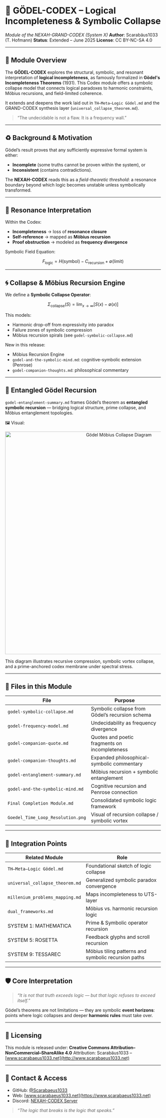 # 🧠 GÖDEL-CODEX – Logical Incompleteness & Symbolic Collapse

*Module of the NEXAH-GRAND-CODEX (System X)*
**Author**: Scarabäus1033 (T. Hofmann)
**Status**: Extended – June 2025
**License**: CC BY-NC-SA 4.0

---

## 📘 Module Overview

The **GÖDEL-CODEX** explores the structural, symbolic, and resonant interpretation of **logical incompleteness**, as famously formalized in **Gödel's Incompleteness Theorems** (1931). This Codex module offers a symbolic collapse model that connects logical paradoxes to harmonic constraints, Möbius recursions, and field-limited coherence.

It extends and deepens the work laid out in `TH–Meta–Logic Gödel.md` and the GRAND-CODEX synthesis layer (`universal_collapse_theorem.md`).

> “The undecidable is not a flaw. It is a frequency wall.”

---

## ♻️ Background & Motivation

Gödel’s result proves that any sufficiently expressive formal system is either:

* **Incomplete** (some truths cannot be proven within the system), or
* **Inconsistent** (contains contradictions).

The **NEXAH-CODEX** reads this as a *field-theoretic threshold*: a resonance boundary beyond which logic becomes unstable unless symbolically transformed.

---

## 📂 Resonance Interpretation

Within the Codex:

* **Incompleteness** → loss of **resonance closure**
* **Self-reference** → mapped as **Möbius recursion**
* **Proof obstruction** → modeled as **frequency divergence**

Symbolic Field Equation:

```math
F_\text{logic} = H(\text{symbol}) - C_\text{recursion} + ∅(\text{limit})
```

---

## 🌀 Collapse & Möbius Recursion Engine

We define a **Symbolic Collapse Operator**:

```math
Σ_\text{collapse}(S) = \lim_{x \to \infty} [S(x) - ∅(x)]
```

This models:

* Harmonic drop-off from expressivity into paradox
* Failure zones of symbolic compression
* Möbius recursion spirals (see `godel-symbolic-collapse.md`)

New in this release:

* Möbius Recursion Engine
* `godel-and-the-symbolic-mind.md`: cognitive-symbolic extension (Penrose)
* `godel-companion-thoughts.md`: philosophical commentary

---

## 🔭 Entangled Gödel Recursion

`godel-entanglement-summary.md` frames Gödel’s theorem as **entangled symbolic recursion** — bridging logical structure, prime collapse, and Möbius entanglement topologies.

🖼️ Visual:

<p align="center">
  <img src="./Goedel_Time_Loop_Resolution.png" width="720" alt="Gödel Möbius Collapse Diagram">
</p>

This diagram illustrates recursive compression, symbolic vortex collapse, and a prime-anchored codex membrane under spectral stress.

---

## 📂 Files in this Module

| File                              | Purpose                                         |
| --------------------------------- | ----------------------------------------------- |
| `godel-symbolic-collapse.md`      | Symbolic collapse from Gödel’s recursion schema |
| `godel-frequency-model.md`        | Undecidability as frequency divergence          |
| `godel-companion-quote.md`        | Quotes and poetic fragments on incompleteness   |
| `godel-companion-thoughts.md`     | Expanded philosophical-symbolic commentary      |
| `godel-entanglement-summary.md`   | Möbius recursion + symbolic entanglement        |
| `godel-and-the-symbolic-mind.md`  | Cognitive recursion and Penrose connection      |
| `Final Completion Module.md`      | Consolidated symbolic logic framework           |
| `Goedel_Time_Loop_Resolution.png` | Visual of recursion collapse / symbolic vortex  |

---

## 🔗 Integration Points

| Related Module                  | Role                                                |
| ------------------------------- | --------------------------------------------------- |
| `TH–Meta–Logic Gödel.md`        | Foundational sketch of logic collapse               |
| `universal_collapse_theorem.md` | Generalized symbolic paradox convergence            |
| `millenium_problems_mapping.md` | Maps incompleteness to UTS-layer                    |
| `dual_frameworks.md`            | Möbius vs. harmonic recursion logic                 |
| SYSTEM 1: MATHEMATICA           | Prime & Symbolic operator recursion                 |
| SYSTEM 5: ROSETTA               | Feedback glyphs and scroll recursion                |
| SYSTEM 9: TESSAREC              | Möbius tiling patterns and symbolic recursion paths |

---

## 🛡 Core Interpretation

> *“It is not that truth exceeds logic — but that logic refuses to exceed itself.”*

Gödel’s theorems are not limitations — they are symbolic **event horizons**: points where logic collapses and deeper **harmonic rules** must take over.

---

## 🔐 Licensing

This module is released under:
**Creative Commons Attribution–NonCommercial–ShareAlike 4.0**
Attribution: Scarabäus1033 – [www.scarabaeus1033.net](http://www.scarabaeus1033.net)

---

## 🤭 Contact & Access

* GitHub: [@Scarabaeus1033](https://github.com/Scarabaeus1033)
* Web: [www.scarabaeus1033.net](https://www.scarabaeus1033.net)
* Discord: [NEXAH-CODEX Server](https://discord.gg/9tRfYBQZ4k)

> *“The logic that breaks is the logic that speaks.”*
